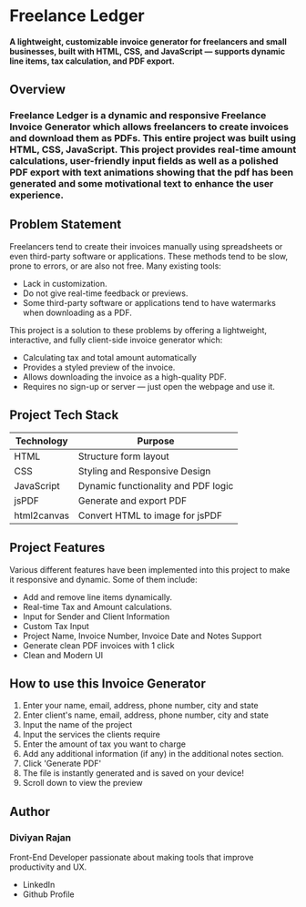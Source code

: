 # Freelance Ledger
#### A lightweight, customizable invoice generator for freelancers and small businesses, built with HTML, CSS, and JavaScript — supports dynamic line items, tax calculation, and PDF export.

## Overview
### Freelance Ledger is a dynamic and responsive Freelance Invoice Generator which allows freelancers to create invoices and download them as PDFs. This entire project was built using HTML, CSS, JavaScript. This project provides real-time amount calculations, user-friendly input fields as well as a polished PDF export with text animations showing that the pdf has been generated and some motivational text to enhance the user experience. 

## Problem Statement
Freelancers tend to create their invoices manually using spreadsheets or even third-party software or applications. These methods tend to be slow, prone to errors, or are also not free. Many existing tools:
* Lack in customization.
* Do not give real-time feedback or previews.
*	Some third-party software or applications tend to have watermarks when downloading as a PDF.

This project is a solution to these problems by offering a lightweight, interactive, and fully client-side invoice generator which:
*	Calculating tax and total amount automatically
*	Provides a styled preview of the invoice.
*	Allows downloading the invoice as a high-quality PDF.
*	Requires no sign-up or server — just open the webpage and use it.

## Project Tech Stack
| Technology  | Purpose |
| ------------- | ------------- |
| HTML  | Structure form layout  |
| CSS  | Styling and Responsive Design  |
| JavaScript  | Dynamic functionality and PDF logic |
| jsPDF  | Generate and export PDF  |
| html2canvas  | Convert HTML to image for jsPDF |


## Project Features
Various different features have been implemented into this project to make it responsive and dynamic. Some of them include:
* Add and remove line items dynamically.
* Real-time Tax and Amount calculations.
* Input for Sender and Client Information
* Custom Tax Input
* Project Name, Invoice Number, Invoice Date and Notes Support
* Generate clean PDF invoices with 1 click
* Clean and Modern UI

## How to use this Invoice Generator
1. Enter your name, email, address, phone number, city and state
2. Enter client's name, email, address, phone number, city and state
3. Input the name of the project
4. Input the services the clients require
5. Enter the amount of tax you want to charge
6. Add any additional information (if any) in the additional notes section.
7. Click 'Generate PDF'
8. The file is instantly generated and is saved on your device!
9. Scroll down to view the preview

## Author
### Diviyan Rajan
Front-End Developer passionate about making tools that improve productivity and UX.
* LinkedIn
* Github Profile

